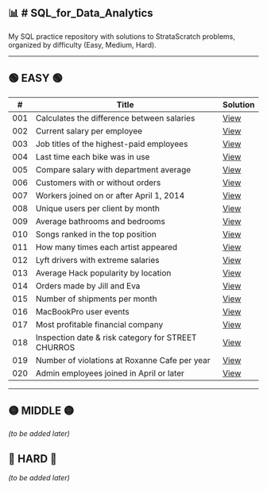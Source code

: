## 📊 # SQL_for_Data_Analytics
My SQL practice repository with solutions to StrataScratch problems, organized by difficulty (Easy, Medium, Hard).

---

## 🟢 EASY 🟢

| #   | Title                                                | Solution |
|-----|------------------------------------------------------|----------|
| 001 | Calculates the difference between salaries           | [View](EASY_Solutions.md#problem-linkedin-001--calculates-the-difference-between-the-highest-salaries) |
| 002 | Current salary per employee                          | [View](EASY_Solutions.md#problem-microsoft-002--find-current-salary-per-employee) |
| 003 | Job titles of the highest-paid employees             | [View](EASY_Solutions.md#problem-amazon-003--find-job-titles-of-the-highest-paid-employees) |
| 004 | Last time each bike was in use                       | [View](EASY_Solutions.md#problem-doordash-004--find-the-last-time-each-bike-was-in-use) |
| 005 | Compare salary with department average               | [View](EASY_Solutions.md#problem-glassdoor-005--compare-employee-salary-with-department-average) |
| 006 | Customers with or without orders                     | [View](EASY_Solutions.md#problem-apple-006--find-details-of-each-customer-with-or-without-orders) |
| 007 | Workers joined on or after April 1, 2014             | [View](EASY_Solutions.md#problem-amazon-007--find-number-of-workers-joined-on-or-after-april-1-2014) |
| 008 | Unique users per client by month                     | [View](EASY_Solutions.md#problem-apple-008--number-of-unique-users-per-client-by-month) |
| 009 | Average bathrooms and bedrooms                       | [View](EASY_Solutions.md#problem-airbnb-009--average-number-of-bathrooms-and-bedrooms) |
| 010 | Songs ranked in the top position                     | [View](EASY_Solutions.md#problem-spotify-010--find-songs-ranked-in-the-top-position) |
| 011 | How many times each artist appeared                  | [View](EASY_Solutions.md#problem-spotify-011--find-how-many-times-each-artist-appeared) |
| 012 | Lyft drivers with extreme salaries                   | [View](EASY_Solutions.md#problem-lyft-012--lyft-drivers-with-extreme-salaries) |
| 013 | Average Hack popularity by location                  | [View](EASY_Solutions.md#problem-meta-013--average-hack-popularity-by-location) |
| 014 | Orders made by Jill and Eva                          | [View](EASY_Solutions.md#problem-shopify-014--orders-made-by-jill-and-eva) |
| 015 | Number of shipments per month                        | [View](EASY_Solutions.md#problem-amazon-015--number-of-shipments-per-month) |
| 016 | MacBookPro user events                               | [View](EASY_Solutions.md#problem-apple-016--count-the-number-of-user-events-performed-by-macbookpro-users) |
| 017 | Most profitable financial company                    | [View](EASY_Solutions.md#problem-forbes-017--find-the-most-profitable-company-from-the-financial-sector) |
| 018 | Inspection date & risk category for STREET CHURROS   | [View](EASY_Solutions.md#problem-city-of-los-angeles-018--inspection-date-and-risk-category-for-street-churros) |
| 019 | Number of violations at Roxanne Cafe per year        | [View](EASY_Solutions.md#problem-city-of-san-francisco-019--number-of-violations-at-roxanne-cafe-per-year) |
| 020 | Admin employees joined in April or later             | [View](EASY_Solutions.md#problem-microsoft-020--number-of-admin-employees-who-joined-in-april-or-later) |


---

## 🟡 MIDDLE 🟡
*(to be added later)*

## 🔴 HARD 🔴
*(to be added later)*
